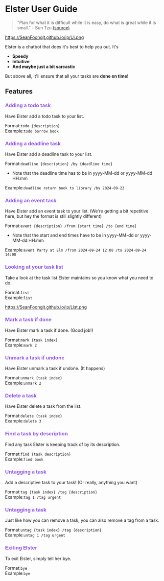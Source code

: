 # Elster User Guide
> "Plan for what it is difficult while it is easy, do what is great while it is small.” - Sun Tzu [(source)](https://www.goodreads.com/quotes/964849-plan-for-what-it-is-difficult-while-it-is-easy)

https://SeanFoongjt.github.io/ip/Ui.png

Elster is a chatbot that does it's best to help you out. It's
- **Speedy**
- **Intuitive**
- **And ~~maybe~~ just a bit sarcastic**

But above all, it'll ensure that all your tasks are **done on time!**

## Features

### <span style="color:#9457eb">Adding a todo task</span>
Have Elster add a todo task to your list.

Format:`todo {description}` \
Example:`todo borrow book`


### <span style="color:#9457eb">Adding a deadline task</span>
Have Elster add a deadline task to your list.

Format:`deadline {description} /by {deadline time}`
- Note that the deadline time has to be in yyyy-MM-dd or yyyy-MM-dd HH:mm

Example:`deadline return book to library /by 2024-09-22`

### <span style="color:#9457eb">Adding an event task</span>
Have Elster add an event task to your list. (We're getting a bit 
repetitive here, but hey the format is still slightly different)

Format:`event {description} /from {start time} /to {end time}`
- Note that the start and end times have to be in yyyy-MM-dd or yyyy-MM-dd HH:mm

Example:`event Party at Elm /from 2024-09-24 12:00 /to 2024-09-24 14:00`

### <span style="color:#9457eb">Looking at your task list</span>
Take a look at the task list Elster maintains so you know what you need to do.

Format:`list` \
Example:`list`

https://SeanFoongjt.github.io/ip/List.png

### <span style="color:#9457eb">Mark a task if done</span>
Have Elster mark a task if done. (Good job!)

Format:`mark {task index}` \
Example:`mark 2`

### <span style="color:#9457eb">Unmark a task if undone</span>
Have Elster unmark a task if undone. (It happens)

Format:`unmark {task index}` \
Example:`unmark 2`

### <span style="color:#9457eb">Delete a task</span>
Have Elster delete a task from the list.

Format:`delete {task index}` \
Example:`delete 3`

### <span style="color:#9457eb">Find a task by description</span>
Find any task Elster is keeping track of by its description.

Format:`find {task description}` \
Example:`find book`

### <span style="color:#9457eb">Untagging a task</span>
Add a descriptive task to your task! (Or really, anything you want)

Format:`tag {task index} /tag {description}` \
Example:`tag 1 /tag urgent`


### <span style="color:#9457eb">Untagging a task</span>
Just like how you can remove a task, you can also remove a tag from a task.

Format:`untag {task index} /tag {description}` \
Example:`untag 1 /tag urgent`


### <span style="color:#9457eb">Exiting Elster</span>
To exit Elster, simply tell her bye.

Format:`bye` \
Example:`bye`
